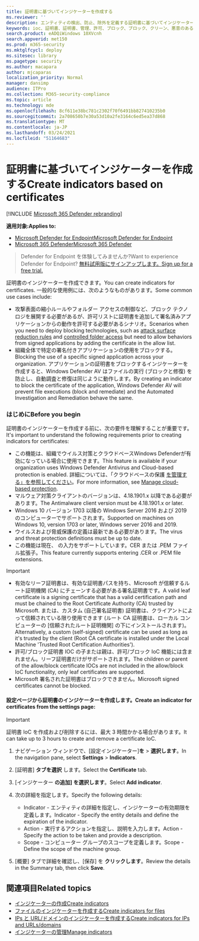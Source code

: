 ```yaml
---
title: 証明書に基づいてインジケーターを作成する
ms.reviewer: ''
description: エンティティの検出、防止、除外を定義する証明書に基づいてインジケーターを作成します。
keywords: ioc、証明書、証明書、管理、許可、ブロック、ブロック、クリーン、悪意のある、ファイル ハッシュ、IP アドレス、URL、ドメイン
search.product: eADQiWindows 10XVcnh
search.appverid: met150
ms.prod: m365-security
ms.mktglfcycl: deploy
ms.sitesec: library
ms.pagetype: security
ms.author: macapara
author: mjcaparas
localization_priority: Normal
manager: dansimp
audience: ITPro
ms.collection: M365-security-compliance
ms.topic: article
ms.technology: mde
ms.openlocfilehash: 8cf611e38bc781c2302f70f6491bb827410235b0
ms.sourcegitcommit: 2a708650b7e30a53d10a2fe3164c6ed5ea37d868
ms.translationtype: MT
ms.contentlocale: ja-JP
ms.lasthandoff: 03/24/2021
ms.locfileid: "51164683"
---
```

# <a name="create-indicators-based-on-certificates"></a><span data-ttu-id="6d411-104">証明書に基づいてインジケーターを作成する</span><span class="sxs-lookup"><span data-stu-id="6d411-104">Create indicators based on certificates</span></span>

[!INCLUDE [Microsoft 365 Defender rebranding](../../includes/microsoft-defender.md)]


<span data-ttu-id="6d411-105">**適用対象:**</span><span class="sxs-lookup"><span data-stu-id="6d411-105">**Applies to:**</span></span>
- [<span data-ttu-id="6d411-106">Microsoft Defender for Endpoint</span><span class="sxs-lookup"><span data-stu-id="6d411-106">Microsoft Defender for Endpoint</span></span>](https://go.microsoft.com/fwlink/p/?linkid=2154037)
- [<span data-ttu-id="6d411-107">Microsoft 365 Defender</span><span class="sxs-lookup"><span data-stu-id="6d411-107">Microsoft 365 Defender</span></span>](https://go.microsoft.com/fwlink/?linkid=2118804)


><span data-ttu-id="6d411-108">Defender for Endpoint を体験してみませんか?</span><span class="sxs-lookup"><span data-stu-id="6d411-108">Want to experience Defender for Endpoint?</span></span> [<span data-ttu-id="6d411-109">無料試用版にサインアップします。</span><span class="sxs-lookup"><span data-stu-id="6d411-109">Sign up for a free trial.</span></span>](https://www.microsoft.com/en-us/WindowsForBusiness/windows-atp?ocid=docs-wdatp-automationexclusionlist-abovefoldlink)

<span data-ttu-id="6d411-110">証明書のインジケーターを作成できます。</span><span class="sxs-lookup"><span data-stu-id="6d411-110">You can create indicators for certificates.</span></span> <span data-ttu-id="6d411-111">一般的な使用例には、次のようなものがあります。</span><span class="sxs-lookup"><span data-stu-id="6d411-111">Some common use cases include:</span></span>

- <span data-ttu-id="6d411-112">攻撃表面の縮小ルールやフォルダー アクセスの制御[](attack-surface-reduction.md)など、ブロック テクノロジ[](controlled-folders.md)を展開する必要があるが、許可リストに証明書を追加して署名済みアプリケーションからの動作を許可する必要があるシナリオ。</span><span class="sxs-lookup"><span data-stu-id="6d411-112">Scenarios when you need to deploy blocking technologies, such as [attack surface reduction rules](attack-surface-reduction.md) and [controlled folder access](controlled-folders.md) but need to allow behaviors from signed applications by adding the certificate in the allow list.</span></span>
- <span data-ttu-id="6d411-113">組織全体で特定の署名付きアプリケーションの使用をブロックする。</span><span class="sxs-lookup"><span data-stu-id="6d411-113">Blocking the use of a specific signed application across your organization.</span></span> <span data-ttu-id="6d411-114">アプリケーションの証明書をブロックするインジケーターを作成すると、Windows Defender AV はファイルの実行 (ブロックと修復) を防止し、自動調査と修復は同じように動作します。</span><span class="sxs-lookup"><span data-stu-id="6d411-114">By creating an indicator to block the certificate of the application, Windows Defender AV will prevent file executions (block and remediate) and the Automated Investigation and Remediation behave the same.</span></span>


### <a name="before-you-begin"></a><span data-ttu-id="6d411-115">はじめに</span><span class="sxs-lookup"><span data-stu-id="6d411-115">Before you begin</span></span>

<span data-ttu-id="6d411-116">証明書のインジケーターを作成する前に、次の要件を理解することが重要です。</span><span class="sxs-lookup"><span data-stu-id="6d411-116">It's important to understand the following requirements prior to creating indicators for certificates:</span></span>

- <span data-ttu-id="6d411-117">この機能は、組織でウイルス対策とクラウドベースWindows Defenderが有効になっている場合に使用できます。</span><span class="sxs-lookup"><span data-stu-id="6d411-117">This feature is available if your organization uses Windows Defender Antivirus and Cloud-based protection is enabled.</span></span> <span data-ttu-id="6d411-118">詳細については、「クラウドベースの保護 [を管理する」を参照してください](https://docs.microsoft.com/windows/security/threat-protection/microsoft-defender-antivirus/deploy-manage-report-microsoft-defender-antivirus)。</span><span class="sxs-lookup"><span data-stu-id="6d411-118">For more information, see [Manage cloud-based protection](https://docs.microsoft.com/windows/security/threat-protection/microsoft-defender-antivirus/deploy-manage-report-microsoft-defender-antivirus).</span></span>
- <span data-ttu-id="6d411-119">マルウェア対策クライアントのバージョンは、4.18.1901.x 以降である必要があります。</span><span class="sxs-lookup"><span data-stu-id="6d411-119">The Antimalware client version must be  4.18.1901.x or later.</span></span>
- <span data-ttu-id="6d411-120">Windows 10 バージョン 1703 以降の Windows Server 2016 および 2019 のコンピューターでサポートされます。</span><span class="sxs-lookup"><span data-stu-id="6d411-120">Supported on machines on Windows 10, version 1703 or later, Windows server 2016 and 2019.</span></span>
- <span data-ttu-id="6d411-121">ウイルスおよび脅威保護の定義は最新である必要があります。</span><span class="sxs-lookup"><span data-stu-id="6d411-121">The virus and threat protection definitions must be up to date.</span></span>
- <span data-ttu-id="6d411-122">この機能は現在、 の入力をサポートしています。CER または .PEM ファイル拡張子。</span><span class="sxs-lookup"><span data-stu-id="6d411-122">This feature currently supports entering .CER or .PEM file extensions.</span></span>

>[!IMPORTANT]
> - <span data-ttu-id="6d411-123">有効なリーフ証明書は、有効な証明書パスを持ち、Microsoft が信頼するルート証明機関 (CA) にチェーンする必要がある署名証明書です。</span><span class="sxs-lookup"><span data-stu-id="6d411-123">A valid leaf certificate is a signing certificate that has a valid certification path and must be chained to the Root Certificate Authority (CA) trusted by Microsoft.</span></span>  <span data-ttu-id="6d411-124">または、カスタム (自己署名証明書) 証明書は、クライアントによって信頼されている限り使用できます (ルート CA 証明書は、ローカル コンピューターの [信頼されたルート証明機関] の下にインストールされます)。</span><span class="sxs-lookup"><span data-stu-id="6d411-124">Alternatively, a custom (self-signed) certificate can be used as long as it's trusted by the client (Root CA certificate is installed under the Local Machine 'Trusted Root Certification Authorities').</span></span>
>- <span data-ttu-id="6d411-125">許可/ブロック証明書 IOC の子または親は、許可/ブロック IoC 機能には含まれません。リーフ証明書だけがサポートされます。</span><span class="sxs-lookup"><span data-stu-id="6d411-125">The children or parent of the allow/block certificate IOCs are not included in the allow/block IoC functionality, only leaf certificates are supported.</span></span>
>- <span data-ttu-id="6d411-126">Microsoft 署名された証明書はブロックできません。</span><span class="sxs-lookup"><span data-stu-id="6d411-126">Microsoft signed certificates cannot be blocked.</span></span>

#### <a name="create-an-indicator-for-certificates-from-the-settings-page"></a><span data-ttu-id="6d411-127">設定ページから証明書のインジケーターを作成します。</span><span class="sxs-lookup"><span data-stu-id="6d411-127">Create an indicator for certificates from the settings page:</span></span>

>[!IMPORTANT]
> <span data-ttu-id="6d411-128">証明書 IoC を作成および削除するには、最大 3 時間かかる場合があります。</span><span class="sxs-lookup"><span data-stu-id="6d411-128">It can take up to 3 hours to create and remove a certificate IoC.</span></span>

1. <span data-ttu-id="6d411-129">ナビゲーション ウィンドウで、[設定インジケーター]**を**  >  **選択します**。</span><span class="sxs-lookup"><span data-stu-id="6d411-129">In the navigation pane, select **Settings** > **Indicators**.</span></span>  

2. <span data-ttu-id="6d411-130">[証明書] **タブを選択** します。</span><span class="sxs-lookup"><span data-stu-id="6d411-130">Select the **Certificate** tab.</span></span>

3. <span data-ttu-id="6d411-131">[インジケーター **の追加] を選択します**。</span><span class="sxs-lookup"><span data-stu-id="6d411-131">Select **Add indicator**.</span></span>

4. <span data-ttu-id="6d411-132">次の詳細を指定します。</span><span class="sxs-lookup"><span data-stu-id="6d411-132">Specify the following details:</span></span>
   - <span data-ttu-id="6d411-133">Indicator - エンティティの詳細を指定し、インジケーターの有効期限を定義します。</span><span class="sxs-lookup"><span data-stu-id="6d411-133">Indicator - Specify the entity details and define the expiration of the indicator.</span></span>
   - <span data-ttu-id="6d411-134">Action - 実行するアクションを指定し、説明を入力します。</span><span class="sxs-lookup"><span data-stu-id="6d411-134">Action - Specify the action to be taken and provide a description.</span></span>
   - <span data-ttu-id="6d411-135">Scope - コンピューター グループのスコープを定義します。</span><span class="sxs-lookup"><span data-stu-id="6d411-135">Scope - Define the scope of the machine group.</span></span>

5. <span data-ttu-id="6d411-136">[概要] タブで詳細を確認し、[保存] を **クリックします**。</span><span class="sxs-lookup"><span data-stu-id="6d411-136">Review the details in the Summary tab, then click **Save**.</span></span>

## <a name="related-topics"></a><span data-ttu-id="6d411-137">関連項目</span><span class="sxs-lookup"><span data-stu-id="6d411-137">Related topics</span></span>
- [<span data-ttu-id="6d411-138">インジケーターの作成</span><span class="sxs-lookup"><span data-stu-id="6d411-138">Create indicators</span></span>](manage-indicators.md)
- [<span data-ttu-id="6d411-139">ファイルのインジケーターを作成する</span><span class="sxs-lookup"><span data-stu-id="6d411-139">Create indicators for files</span></span>](indicator-file.md)
- [<span data-ttu-id="6d411-140">IPs と URL/ドメインのインジケーターを作成する</span><span class="sxs-lookup"><span data-stu-id="6d411-140">Create indicators for IPs and URLs/domains</span></span>](indicator-ip-domain.md)
- [<span data-ttu-id="6d411-141">インジケーターの管理</span><span class="sxs-lookup"><span data-stu-id="6d411-141">Manage indicators</span></span>](indicator-manage.md)
